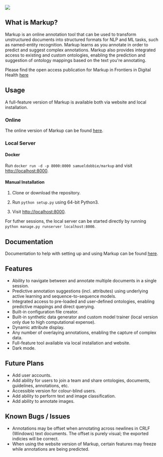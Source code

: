 ![](demo.gif)

## What is Markup?

Markup is an online annotation tool that can be used to transform unstructured documents into structured formats for NLP and ML tasks, such as named-entity recognition. Markup learns as you annotate in order to predict and suggest complex annotations. Markup also provides integrated access to existing and custom ontologies, enabling the prediction and suggestion of ontology mappings based on the text you're annotating.

Please find the open access publication for Markup in Frontiers in Digital Health <a href="https://www.frontiersin.org/articles/10.3389/fdgth.2021.598916/full">here</a>

## Usage

A full-feature version of Markup is available both via website and local installation.

### Online

The online version of Markup can be found <a href="https://www.getmarkup.com/">here</a>.

### Local Server

#### Docker

Run `docker run -d -p 8000:8000 samueldobbie/markup` and visit <a href="http://localhost:8000">http://localhost:8000</a>.

#### Manual Installation

1. Clone or download the repository.

2. Run `python setup.py` using 64-bit Python3.

3. Visit <a href="http://localhost:8000">http://localhost:8000</a>.

For futher sessions, the local server can be started directly by running `python manage.py runserver localhost:8000`.

## Documentation

Documentation to help with setting up and using Markup can be found <a href="https://www.getmarkup.com/doc">here</a>.

## Features

- Ability to navigate between and annotate multiple documents in a single session.
- Predictive annotation suggestions (incl. attributes) using underlying active learning and sequence-to-sequence models.
- Integrated access to pre-loaded and user-defined ontologies, enabling predictive mappings and direct querying.
- Built-in configuration file creator.
- Built-in synthetic data generator and custom model trainer (local version only due to high computational expense).
- Dynamic attribute display.
- Any number of overlaying annotations, enabling the capture of complex data.
- Full-feature tool available via local installation and website.
- Dark mode.

## Future Plans

- Add user accounts.
- Add ability for users to join a team and share ontologies, documents, guidelines, annotations, etc.
- Accessible version for colour-blind users.
- Add ability to perform text and image classification.
- Add ability to annotate images.

## Known Bugs / Issues
- Annotations may be offset when annotating across newlines in CRLF (Windows) text documents. The offset is purely visual; the exported indicies will be correct.
- When using the website version of Markup, certain features may freeze while annotations are being predicted.
